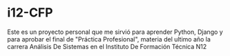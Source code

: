 # i12-CFP
Este es un proyecto personal que me sirvió para aprender Python, Django y para aprobar
el final de "Práctica Profesional", materia del ultimo año la carrera
Análisis De Sistemas en el Instituto De Formación Técnica N12
